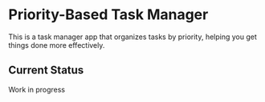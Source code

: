 # Priority-Based Task Manager

This is a task manager app that organizes tasks by priority, helping you get things done more effectively.

## Current Status

Work in progress
